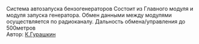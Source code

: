 Система автозапуска бензогенераторов
Состоит из Главного модуля и модуля запуска генератора.
Обмен данными между модулями осуществляется по радиоканалу.
Дальность обмена/управления до 500метров</br>
Автор: [К.Гурашкин](<https://github.com/CrockoMan>)
